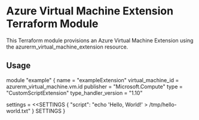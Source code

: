 # Azure Virtual Machine Extension Terraform Module

This Terraform module provisions an Azure Virtual Machine Extension using the azurerm_virtual_machine_extension resource.

## Usage

module "example" {
  name                   = "exampleExtension"
  virtual_machine_id     = azurerm_virtual_machine.vm.id
  publisher              = "Microsoft.Compute"
  type                   = "CustomScriptExtension"
  type_handler_version   = "1.10"

  settings = <<SETTINGS
    {
        "script": "echo 'Hello, World!' > /tmp/hello-world.txt"
    }
SETTINGS
}
